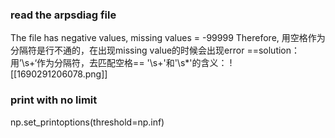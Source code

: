 ### read the arpsdiag file
  The file has negative values, missing values = -99999
  Therefore, 用空格作为分隔符是行不通的，在出现missing value的时候会出现error
  ==solution： 用’\s+‘作为分隔符，去匹配空格==
  '\\s+'和'\\s*'的含义：
  ![[1690291206078.png]]

### print with no limit
  np.set_printoptions(threshold=np.inf)


